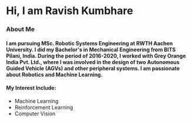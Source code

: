 # Hi, I am Ravish Kumbhare

### About Me

#### I am pursuing MSc. Robotic Systems Engineering at RWTH Aachen University. I did my Bachelor's in Mechanical Engineering from BITS Pilani, India. During the period of 2016-2020, I worked with Grey Orange India Pvt. Ltd., where I was involved in the design of two Autonomous Guided Vehicle (AGVs) and other peripheral systems. I am passionate about Robotics and Machine Learning.

#### My Interest Include:
- Machine Learning
- Reinforcement Learning
- Computer Vision

